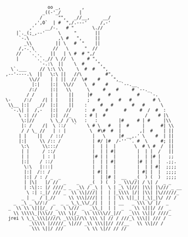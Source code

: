 

                    oo _,        ,
                  _((-'_/       |
                 /      "",   _//__,     __/
               ,',O`  | #  ",/.---'     /,-'
             ,'    __/-.   # "       \.//
        |`._(;_,--'     \     "       ||
         `-.\           ,\ #   ",     ||
           _\\         || \   #  "    ||
         /,-.`\       //   \      "  //
        //   `.`.    ||   | \ #  # ",/
        |      `.`._// \ //  \     # ",
                 `-.:\  ||    \  #     ",
      \`.___     // \:\ \\     \  #  #   ",
    ,--'----.\  ||   \:\ ||   //\         #",
             \\//    | | ||  //  \#    #     ",_
              |:|    |:|  \\//    \  #    #     `--.__
             /:/     |:|   \\      \     #    #     # `--._
            / /      | |    ||     |#      #          #    `-.
    \-     /:/    /| | |    ||     ;   #       #   #        # \
     \\__ |:|   _//  |:|    ||    :     #   #       #   #      \
      `-.\| |  /,-   |:|   //     :  #    #      #     #  /  #  :
         \ :| //     |:|  //_     : # |  #               /    # |\
          \:|//      \ \_/ / \\   :   :        |#     # | #     |\\
          |: /    /|  \ ::/   `    \ # \   #   |  #     |      #| \\
          / / \_ //   | : |         \  #\#  #  |       ,|  #    | ||
         | |    ||   / ::/           |   \     |# __,.' \    #  | ||
         |:|     \\ /:: /            | #/ |#  /-'' `. #  \     #; ||
          \:\     \\:::/             |  | |  |       \  # \ #  /  ||
          | |     / ::/              |  | | #|        |  | |  /   ||
          | |     | : |              |# | |  |        |  | |# |   ;; 
          |:|    / ::/               |  | | #|        |# | |  |  .;;.
           \:\   |:::|               |  | |  |        |  | | #|  ;;;;
           |:|  /:: /                | #| |  |        | #| |  |  ;;;;
           |:| / : / _  _            |  | |# |  __   _(  ) (  )  ;;;;
           | |\|   |/ //  _    _    _(  ) (  ) _ \\\//| / \| /  _ _   
           | :\|:: |/ ////_ _  _\\ / _\ |  \ | _\ \|//| |\\| |\/// _ __
            \ :| :_|/ /// _  \\ \\|///| |  | |_\\\\ |/| |\\| |\//////_
          _ | _  / |_//     \\ \\\|///| |  | | \\ \||_| |_\|_|\/ // /
       _  _\ _ \//:/  _  _ _ \_\_\\/_/| |  | | __   _ \\\ \/ |/  _  
     _  \\ \\ \|||/_ / _  \ \/// _  _\\_|  | |  _  _ \\ \|||/ //  _
       \\ \\\\\_|\\\//_ \\\ \|/_  \\ \\\\\//_|//   _\\\ \\||/ ////_
     jrei \ \_\_\\\|////\ _\\\|//\\ \\\ \| // / ///_\ \\\|| /// /
             _\\\\\ |/////_ \|/// _\\ \\\||// ///__   \\ \\|// /
              \\\ \||/ ///         \ \\ \|// // //
